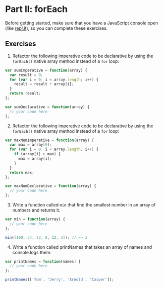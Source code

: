 # Part II: forEach

Before getting started, make sure that you have a JavaScript console open (like <a href="http://www.repl.it/languages/javascript" target="_blank">repl.it</a>), so you can complete these exercises.

## Exercises

1. Refactor the following imperative code to be declarative by using the `forEach()` native array method instead of a `for` loop:

```js
var sumImperative = function(array) {
  var result = 0;
  for (var i = 0; i < array.length; i++) {
    result = result + array[i];
  }
  return result;
};

var sumDeclarative = function(array) {
  // your code here
};
```

2. Refactor the following imperative code to be declarative by using the `forEach()` native array method instead of a `for` loop:

```js
var maxNumImperative = function(array) {
  var max = array[0];
  for (var i = 0; i < array.length; i++) {
    if (array[i] > max) {
      max = array[i];
    }
  }
  return max;
};

var maxNumDeclarative = function(array) {
  // your code here
};
```

3. Write a function called `min` that find the smallest number in an array of numbers and returns it.

```js
var min = function(array) {
  // your code here
};

min([100, 54, 73, 8, 12, 3]); // => 3
```

4. Write a function called printNames that takes an array of names and console.logs them:

```js
var printNames = function(names) {
  // your code here
};

printNames(['Tom', 'Jerry', 'Arnold', 'Casper']);
```

